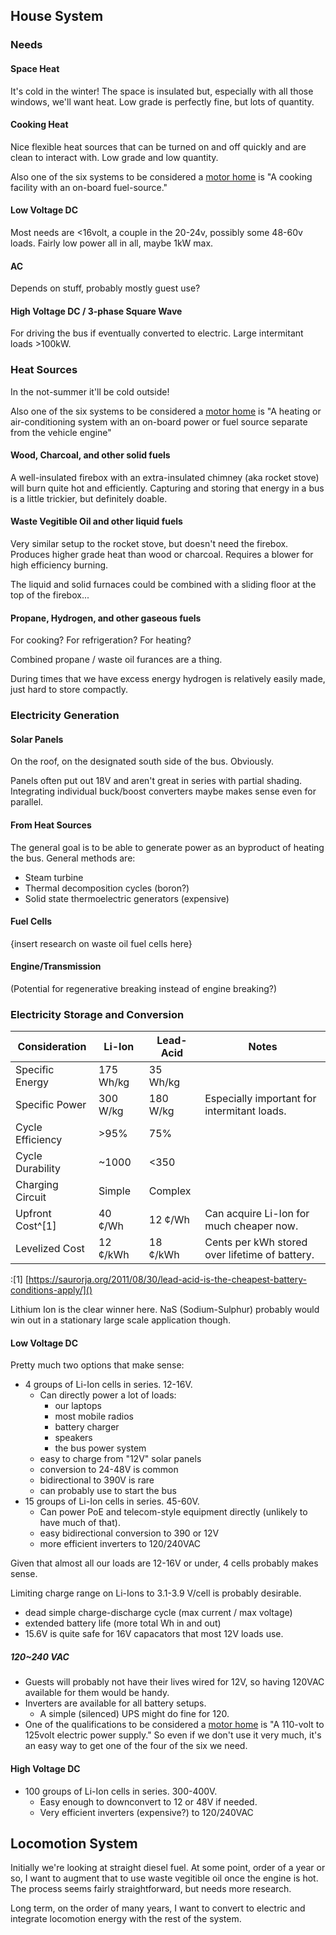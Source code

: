 
## House System

### Needs

#### Space Heat

It's cold in the winter!
The space is insulated but, especially with all those windows, we'll want heat.
Low grade is perfectly fine, but lots of quantity.

#### Cooking Heat

Nice flexible heat sources that can be turned on and off quickly and are clean to interact with.
Low grade and low quantity.

Also one of the six systems to be considered a [motor home](../legal/title10ch214-A.pdf) is "A cooking facility with an on-board fuel-source."

#### Low Voltage DC

Most needs are <16volt, a couple in the 20-24v, possibly some 48-60v loads.
Fairly low power all in all, maybe 1kW max.

#### AC

Depends on stuff, probably mostly guest use?

#### High Voltage DC / 3-phase Square Wave

For driving the bus if eventually converted to electric.
Large intermitant loads >100kW.

### Heat Sources

In the not-summer it'll be cold outside!

Also one of the six systems to be considered a [motor home](../legal/title10ch214-A.pdf) is "A heating or air-conditioning system with an on-board power or fuel source separate from the vehicle engine"

#### Wood, Charcoal, and other solid fuels

A well-insulated firebox with an extra-insulated chimney (aka rocket stove) will burn quite hot and efficiently.
Capturing and storing that energy in a bus is a little trickier, but definitely doable.

#### Waste Vegitible Oil and other liquid fuels

Very similar setup to the rocket stove, but doesn't need the firebox.
Produces higher grade heat than wood or charcoal.
Requires a blower for high efficiency burning.

The liquid and solid furnaces could be combined with a sliding floor at the top of the firebox...

#### Propane, Hydrogen, and other gaseous fuels

For cooking? For refrigeration? For heating?

Combined propane / waste oil furances are a thing.

During times that we have excess energy hydrogen is relatively easily made,
just hard to store compactly.

### Electricity Generation

#### Solar Panels

On the roof, on the designated south side of the bus. Obviously.

Panels often put out 18V and aren't great in series with partial shading.
Integrating individual buck/boost converters maybe makes sense even for parallel.

#### From Heat Sources

The general goal is to be able to generate power as an byproduct of heating the bus.
General methods are:

* Steam turbine
* Thermal decomposition cycles (boron?)
* Solid state thermoelectric generators (expensive)

#### Fuel Cells

{insert research on waste oil fuel cells here}

#### Engine/Transmission

(Potential for regenerative breaking instead of engine breaking?)

### Electricity Storage and Conversion

|  Consideration   |   Li-Ion   | Lead-Acid | Notes
| ---------------  | ---------- | --------- | -----
| Specific Energy  | 175 Wh/kg  | 35 Wh/kg  |
| Specific Power   | 300 W/kg   | 180 W/kg  | Especially important for intermitant loads.
| Cycle Efficiency | >95%       | 75%       |
| Cycle Durability | ~1000	| <350      |
| Charging Circuit | Simple     | Complex   |
| Upfront Cost^[1] | 40 ¢/Wh    | 12 ¢/Wh   | Can acquire Li-Ion for much cheaper now.
| Levelized Cost   | 12 ¢/kWh   | 18 ¢/kWh  | Cents per kWh stored over lifetime of battery.

:[1] [https://saurorja.org/2011/08/30/lead-acid-is-the-cheapest-battery-conditions-apply/]()

Lithium Ion is the clear winner here.
NaS (Sodium-Sulphur) probably would win out in a stationary large scale application though.

#### Low Voltage DC

Pretty much two options that make sense:

* 4 groups of Li-Ion cells in series. 12-16V.
  * Can directly power a lot of loads:
    * our laptops
    * most mobile radios
    * battery charger
    * speakers
    * the bus power system
  * easy to charge from "12V" solar panels
  * conversion to 24-48V is common
  * bidirectional to 390V is rare
  * can probably use to start the bus
* 15 groups of Li-Ion cells in series. 45-60V.
  * Can power PoE and telecom-style equipment directly (unlikely to have much of that).
  * easy bidirectional conversion to 390 or 12V
  * more efficient inverters to 120/240VAC

Given that almost all our loads are 12-16V or under, 4 cells probably makes sense.

Limiting charge range on Li-Ions to 3.1-3.9 V/cell is probably desirable.
* dead simple charge-discharge cycle (max current / max voltage)
* extended battery life (more total Wh in and out)
* 15.6V is quite safe for 16V capacators that most 12V loads use.

##### 120~240 VAC

* Guests will probably not have their lives wired for 12V,
  so having 120VAC available for them would be handy.
* Inverters are available for all battery setups.
  * A simple (silenced) UPS might do fine for 120.
* One of the qualifications to be considered a [motor home](../legal/title10ch214-A.pdf)
  is "A 110-volt to 125volt electric power supply."
  So even if we don't use it very much, it's an easy way to get one of the four of the six we need.

#### High Voltage DC

* 100 groups of Li-Ion cells in series. 300-400V.
  * Easy enough to downconvert to 12 or 48V if needed.
  * Very efficient inverters (expensive?) to 120/240VAC

## Locomotion System

Initially we're looking at straight diesel fuel.
At some point, order of a year or so,
I want to augment that to use waste vegitible oil once the engine is hot.
The process seems fairly straightforward, but needs more research.

Long term, on the order of many years,
I want to convert to electric and integrate locomotion energy with the rest of the system.

